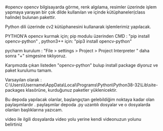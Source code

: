 #opencv
opencv bilgisayarda görme, renk algılama, resimler üzerinde işlem yapmaya yarayan bir çok dilde kullanılan ve içinde kütüphaneler(class halinde) bulunan pakettir.

Python dili üzerinde cv2 kütüphanesini kullanarak işlemlerimiz yapılacak.

PYTHON'A opencv kurmak için;
pip modulu üzerinden CMD : "pip install opencv-python" , python3++ için: "pip3 install opencv-python"

pycharm kurulum : "File > settings > Project > Project Interpreter "  daha sonra "+" simgesine tıklıyoruz.

Karşımızda çıkan listeden "opencv-python" bulup install package diyoruz ve paket kurulumu tamam.

Varsayılan olarak : C:\Users\Username\AppData\Local\Programs\Python\Python38-32\Lib\site-packages klasörüne, kurduğunuz paketler yüklenicektir.

Bu depoda yapılacak olanlar, başlangıçtan gelebildiğim noktaya kadar olan paylaşımlardır . paylaşımlar depoda .py uzantılı dosyalar ve o dosyalarda olanları başlıklarına yazıcam.

video ile ilgili dosyalarda video yolu yerine kendi videonuzun yolunu belirtiniz
